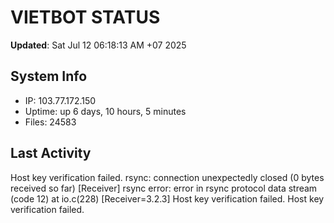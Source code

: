 # VIETBOT STATUS
**Updated**: Sat Jul 12 06:18:13 AM +07 2025

## System Info
- IP: 103.77.172.150
- Uptime: up 6 days, 10 hours, 5 minutes
- Files: 24583

## Last Activity
Host key verification failed.
rsync: connection unexpectedly closed (0 bytes received so far) [Receiver]
rsync error: error in rsync protocol data stream (code 12) at io.c(228) [Receiver=3.2.3]
Host key verification failed.
Host key verification failed.
